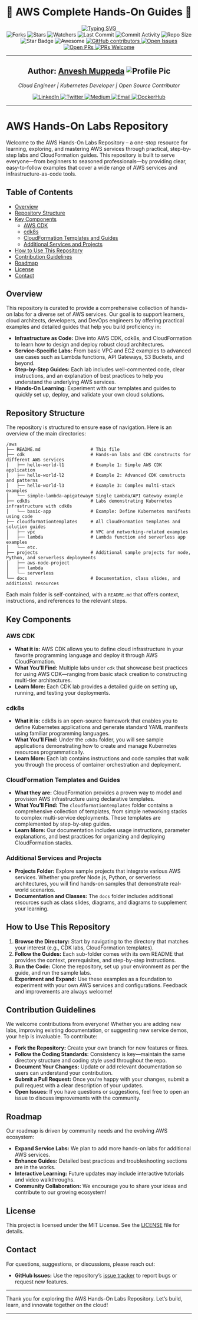 <div align="center"> 
  <h1>🚀 AWS Complete Hands‑On Guides 🌟</h1>
  
  <a href="https://github.com/anveshmuppeda/aws">
    <img src="https://readme-typing-svg.demolab.com?font=italic&weight=700&size=18&duration=4000&pause=1500&color=FF9900&center=true&width=600&lines=Learn+AWS+with+hands-on+guides+and+real+projects." alt="Typing SVG" />
  </a>  

  <br/>

  <!-- GitHub Repo Shields -->
  <img src="https://img.shields.io/github/forks/anveshmuppeda/aws" alt="Forks"/>
  <img src="https://img.shields.io/github/stars/anveshmuppeda/aws" alt="Stars"/>
  <img src="https://img.shields.io/github/watchers/anveshmuppeda/aws" alt="Watchers"/>
  <img src="https://img.shields.io/github/last-commit/anveshmuppeda/aws" alt="Last Commit"/>
  <img src="https://img.shields.io/github/commit-activity/m/anveshmuppeda/aws" alt="Commit Activity"/>
  <img src="https://img.shields.io/github/repo-size/anveshmuppeda/aws" alt="Repo Size"/>
  <img src="https://img.shields.io/static/v1?label=🌟&message=If%20Useful&style=flat&color=BC4E99" alt="Star Badge"/>

  <img src="https://awesome.re/badge.svg" alt="Awesome"/>
  <a href="https://github.com/anveshmuppeda/aws/graphs/contributors">
    <img src="https://img.shields.io/github/contributors/anveshmuppeda/aws" alt="GitHub contributors"/>
  </a>
  <a href="https://github.com/anveshmuppeda/aws/issues">
    <img src="https://img.shields.io/github/issues/anveshmuppeda/aws" alt="Open Issues"/>
  </a>
  <a href="https://github.com/anveshmuppeda/aws/pulls">
    <img src="https://img.shields.io/github/issues-pr-raw/anveshmuppeda/aws" alt="Open PRs"/>
  </a>
  <a href="https://github.com/anveshmuppeda/aws/pulls">
    <img src="https://img.shields.io/badge/PRs-welcome-brightgreen.svg?style=flat-square" alt="PRs Welcome"/>
  </a>
</div>

---

<div align="center">
  <h2><b>Author: <a href="https://github.com/anveshmuppeda">Anvesh Muppeda</a> 
    <img src="https://avatars.githubusercontent.com/u/115966808?v=4&s=20" alt="Profile Pic"/></b>
  </h2>
  <p><i>Cloud Engineer | Kubernetes Developer | Open Source Contributor</i></p>

  <!-- Social Media Badges -->
  <a href="https://www.linkedin.com/in/anveshmuppeda/">
    <img src="https://img.shields.io/badge/LinkedIn-Connect-blue?logo=linkedin&style=flat" alt="LinkedIn"/>
  </a>
  <a href="https://twitter.com/Anvesh66743877">
    <img src="https://img.shields.io/badge/Twitter-Follow-blue?logo=twitter&style=flat" alt="Twitter"/>
  </a>
  <a href="https://medium.com/@muppedaanvesh">
    <img src="https://img.shields.io/badge/Medium-Blog-black?logo=medium&style=flat" alt="Medium"/>
  </a>
  <a href="mailto:muppedaanvesh@gmail.com">
    <img src="https://img.shields.io/badge/Email-Contact%20Me-red?logo=gmail&style=flat" alt="Email"/>
  </a>
  <a href="https://hub.docker.com/u/anvesh35">
    <img src="https://img.shields.io/badge/DockerHub-Profile-blue?logo=docker&style=flat" alt="DockerHub"/>
  </a>
</div>
 
---
# AWS Hands-On Labs Repository

Welcome to the AWS Hands-On Labs Repository – a one-stop resource for learning, exploring, and mastering AWS services through practical, step-by-step labs and CloudFormation guides. This repository is built to serve everyone—from beginners to seasoned professionals—by providing clear, easy-to-follow examples that cover a wide range of AWS services and infrastructure-as-code tools.

## Table of Contents

- [Overview](#overview)
- [Repository Structure](#repository-structure)
- [Key Components](#key-components)
  - [AWS CDK](#aws-cdk)
  - [cdk8s](#cdk8s)
  - [CloudFormation Templates and Guides](#cloudformation-templates-and-guides)
  - [Additional Services and Projects](#additional-services-and-projects)
- [How to Use This Repository](#how-to-use-this-repository)
- [Contribution Guidelines](#contribution-guidelines)
- [Roadmap](#roadmap)
- [License](#license)
- [Contact](#contact)

## Overview

This repository is curated to provide a comprehensive collection of hands-on labs for a diverse set of AWS services. Our goal is to support learners, cloud architects, developers, and DevOps engineers by offering practical examples and detailed guides that help you build proficiency in:
- **Infrastructure as Code:** Dive into AWS CDK, cdk8s, and CloudFormation to learn how to design and deploy robust cloud architectures.
- **Service-Specific Labs:** From basic VPC and EC2 examples to advanced use cases such as Lambda functions, API Gateways, S3 Buckets, and beyond.
- **Step-by-Step Guides:** Each lab includes well-commented code, clear instructions, and an explanation of best practices to help you understand the underlying AWS services.
- **Hands-On Learning:** Experiment with our templates and guides to quickly set up, deploy, and validate your own cloud solutions.

## Repository Structure

The repository is structured to ensure ease of navigation. Here is an overview of the main directories:

```
/aws
├── README.md                   # This file
├── cdk                         # Hands-on labs and CDK constructs for different AWS services
│   ├── hello-world-l1          # Example 1: Simple AWS CDK application
│   ├── hello-world-l2          # Example 2: Advanced CDK constructs and patterns
│   ├── hello-world-l3          # Example 3: Complex multi-stack examples
│   └── simple-lambda-apigateway# Single Lambda/API Gateway example
├── cdk8s                       # Labs demonstrating Kubernetes infrastructure with cdk8s
│   └── basic-app               # Example: Define Kubernetes manifests using code
├── cloudformationtemplates     # All CloudFormation templates and solution guides
│   ├── vpc                     # VPC and networking-related examples
│   ├── lambda                  # Lambda function and serverless app examples
│   └── etc.
├── projects                    # Additional sample projects for node, Python, and serverless deployments
│   ├── aws-node-project
│   ├── lambda
│   └── serverless
└── docs                        # Documentation, class slides, and additional resources
```

Each main folder is self-contained, with a `README.md` that offers context, instructions, and references to the relevant steps.

## Key Components

### AWS CDK

- **What it is:** AWS CDK allows you to define cloud infrastructure in your favorite programming language and deploy it through AWS CloudFormation.
- **What You’ll Find:** Multiple labs under `cdk` that showcase best practices for using AWS CDK—ranging from basic stack creation to constructing multi-tier architectures.
- **Learn More:** Each CDK lab provides a detailed guide on setting up, running, and testing your deployments.

### cdk8s

- **What it is:** cdk8s is an open-source framework that enables you to define Kubernetes applications and generate standard YAML manifests using familiar programming languages.
- **What You’ll Find:** Under the `cdk8s` folder, you will see sample applications demonstrating how to create and manage Kubernetes resources programmatically.
- **Learn More:** Each lab contains instructions and code samples that walk you through the process of container orchestration and deployment.

### CloudFormation Templates and Guides

- **What they are:** CloudFormation provides a proven way to model and provision AWS infrastructure using declarative templates.
- **What You’ll Find:** The `cloudformationtemplates` folder contains a comprehensive collection of templates, from simple networking stacks to complex multi-service deployments. These templates are complemented by step-by-step guides.
- **Learn More:** Our documentation includes usage instructions, parameter explanations, and best practices for organizing and deploying CloudFormation stacks.

### Additional Services and Projects

- **Projects Folder:** Explore sample projects that integrate various AWS services. Whether you prefer Node.js, Python, or serverless architectures, you will find hands-on samples that demonstrate real-world scenarios.
- **Documentation and Classes:** The `docs` folder includes additional resources such as class slides, diagrams, and diagrams to supplement your learning.

## How to Use This Repository

1. **Browse the Directory:** Start by navigating to the directory that matches your interest (e.g., CDK labs, CloudFormation templates).
2. **Follow the Guides:** Each sub-folder comes with its own README that provides the context, prerequisites, and step-by-step instructions.
3. **Run the Code:** Clone the repository, set up your environment as per the guide, and run the sample labs.
4. **Experiment and Expand:** Use these examples as a foundation to experiment with your own AWS services and configurations. Feedback and improvements are always welcome!

## Contribution Guidelines

We welcome contributions from everyone! Whether you are adding new labs, improving existing documentation, or suggesting new service demos, your help is invaluable. To contribute:

- **Fork the Repository:** Create your own branch for new features or fixes.
- **Follow the Coding Standards:** Consistency is key—maintain the same directory structure and coding style used throughout the repo.
- **Document Your Changes:** Update or add relevant documentation so users can understand your contribution.
- **Submit a Pull Request:** Once you’re happy with your changes, submit a pull request with a clear description of your updates.
- **Open Issues:** If you have questions or suggestions, feel free to open an issue to discuss improvements with the community.

## Roadmap

Our roadmap is driven by community needs and the evolving AWS ecosystem:
- **Expand Service Labs:** We plan to add more hands-on labs for additional AWS services.
- **Enhance Guides:** Detailed best practices and troubleshooting sections are in the works.
- **Interactive Learning:** Future updates may include interactive tutorials and video walkthroughs.
- **Community Collaboration:** We encourage you to share your ideas and contribute to our growing ecosystem!

## License

This project is licensed under the MIT License. See the [LICENSE](./LICENSE) file for details.

## Contact

For questions, suggestions, or discussions, please reach out:
- **GitHub Issues:** Use the repository’s [issue tracker](https://github.com/anveshmuppeda/aws/issues) to report bugs or request new features.

---

Thank you for exploring the AWS Hands-On Labs Repository. Let’s build, learn, and innovate together on the cloud!

---
